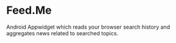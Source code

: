 Feed.Me
==================

Android Appwidget which reads your browser search history and aggregates news related to searched topics.
